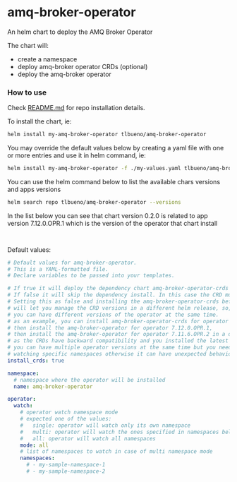 # amq-broker-operator

An helm chart to deploy the AMQ Broker Operator

The chart will:
- create a namespace
- deploy amq-broker operator CRDs (optional)
- deploy the amq-broker operator

### How to use

Check [README.md](../../README.md) for repo installation details.

To install the chart, ie:
```sh
helm install my-amq-broker-operator tlbueno/amq-broker-operator
```

You may override the default values below by creating a yaml file with one or more entries and use it in helm command, ie:
```sh
helm install my-amq-broker-operator -f ./my-values.yaml tlbueno/amq-broker-operator
```

You can use the helm command below to list the available chars versions and apps versions
```sh
helm search repo tlbueno/amq-broker-operator --versions
```

In the list below you can see that chart version 0.2.0 is related to app version 7.12.0.OPR.1 which is the version of the operator that chart install
```sh
 
```

Default values:
```yaml
# Default values for amq-broker-operator.
# This is a YAML-formatted file.
# Declare variables to be passed into your templates.

# If true it will deploy the dependency chart amq-broker-operator-crds
# If false it will skip the dependency install. In this case the CRD must be already installed
# Setting this as false and installing the amq-broker-operator-crds before
# will let you manage the CRD versions in a different helm release, so, in this case
# you can have different versions of the operator at the same time.
# as an example, you can install amq-broker-operator-crds for operator 7.12.0.OPR.1,
# then install the amq-broker-operator for operator 7.12.0.OPR.1,
# then install the amq-broker-operator for operator 7.11.6.OPR.2 in a different namespace
# as the CRDs have backward compatibility and you installed the latest one,
# you can have multiple operator versions at the same time but you need to ensure they are
# watching specific namespaces otherwise it can have unexpected behavior
install_crds: true

namespace:
  # namespace where the operator will be installed
  name: amq-broker-operator

operator:
  watch:
    # operator watch namespace mode
    # expected one of the values:
    #   single: operator will watch only its own namespace
    #   multi: operator will watch the ones specified in namespaces below
    #   all: operator will watch all namespaces
    mode: all
    # list of namespaces to watch in case of multi namespace mode
    namespaces:
      # - my-sample-namespace-1
      # - my-sample-namespace-2
```


